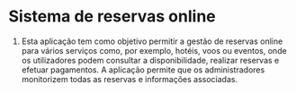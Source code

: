 # Sistema de reservas online

1) Esta aplicação tem como objetivo permitir a gestão de reservas online para vários serviços como, por exemplo, hotéis, voos ou eventos, onde os utilizadores podem consultar a disponibilidade, realizar reservas e efetuar pagamentos. A aplicação permite que os administradores monitorizem todas as reservas e informações associadas.


